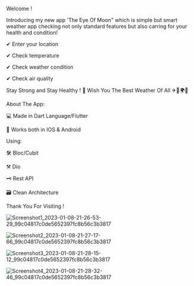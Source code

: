 Welcome !

Introducing my new app 'The Eye Of Moon" which is simple but smart weather app checking not only standard features but also carring for your health and condition!

✔ Enter your location

✔ Check temperature

✔ Check weather condition

✔ Check air quality

Stay Strong and Stay Healthy ! 💪 Wish You The Best Weather Of All ✈🗻🌍😉

About The App:

💻 Made in Dart Language/Flutter

📳 Works both in IOS & Android

Using:

🛠 Bloc/Cubit

⚒ Dio

🗝 Rest API

🗃 Clean Architecture

Thank You For Visiting !





![Screenshot1_2023-01-08-21-26-53-29_99c04817c0de5652397fc8b56c3b3817](https://user-images.githubusercontent.com/105658444/211217765-f087920b-915c-4f48-9134-276e17cb2f72.jpg)

![Screenshot2_2023-01-08-21-27-17-66_99c04817c0de5652397fc8b56c3b3817](https://user-images.githubusercontent.com/105658444/211217768-213495c9-ad5c-4f4f-ba23-16c052298b5b.jpg)

![Screenshot3_2023-01-08-21-28-15-12_99c04817c0de5652397fc8b56c3b3817](https://user-images.githubusercontent.com/105658444/211217774-edbc4c68-c4dd-4dc9-8db7-40a372f7a1d4.jpg)

![Screenshot4_2023-01-08-21-28-32-46_99c04817c0de5652397fc8b56c3b3817](https://user-images.githubusercontent.com/105658444/211217792-e6006b19-4195-4c37-8e16-fd8bc6c182c0.jpg)


